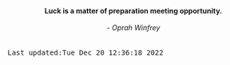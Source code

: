 
<div align="center"><b><span>Luck is a matter of preparation meeting opportunity.</span></b><br><br><i> - Oprah Winfrey</i></div>
<br><br><kbd>Last updated:Tue Dec 20 12:36:18 2022</kbd>